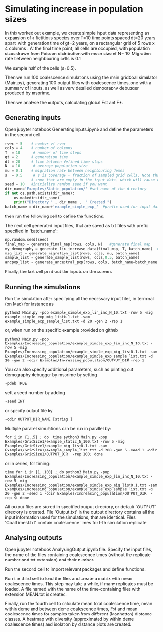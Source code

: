 # Simulating increase in population sizes

In this worked out example, we create simple input data representing an expansion of a fictitious species over T=10 time points spaced dt=20 years apart, with generation time of gt=2 years, on a rectangular grid of 5 rows x 4 columns . At the final time point, all cells are occupied, with  population sizes drawn from Poisson distribution with mean size of N= 10.
Migration rate between neighbouring cells is 0.1.  

We sample half of the cells (s=0.5).

Then we run 100 coalescence simulations using the main gridCoal simulator (Main.py), generating 100 output files with coalescence times, one with a summary of inputs, as well as very detailed demography debugger produced by msprime.

Then we analyse the outputs, calculating global Fst anf F*.

## Generating inputs
Open jupyter notebook GeneratingInputs.ipynb and define the parameters in the second cell.
```python
rows = 5    # number of rows
cols = 4    # number of columns
T  = 10      # number of time steps
gt = 2      # generation time
dt = 20     # time between defined time steps
N  = 10      # average population size
mu = 0.1    # migration rate between neighbouring demes
s  = 0.5     # s is coverage - fraction of sampled grid cells. Note that using this function may include
            # some that are empty in the input data, which will cause error. Check before submitting for simulations.
seed = 10   #initialize random seed if you want
dir_name='Examples/Static_population/' #set name of the directory
if not os.path.exists(dir_name):
    os.makedirs(dir_name)
    print("Directory " , dir_name ,  " Created ")
batch_name = dir_name+'example_simple_exp_'  #prefix used for input data associated with this simulation
```

then run the following cell to define the functions.

The next cell generated input files, that are saved as txt files with prefix specified in 'batch_name':

```python
np.random.seed(seed)
final_map = generate_final_map(rows, cols, N)   #generate final map
my_demography = generate_lin_increase_data(final_map, T, batch_name)  #generate linear increasing pop sizes leading to final map
mig_list = generate_migration_list(rows, cols, mu, batch_name)
sample_list = generate_sample_list(rows, cols,0.5, batch_name)
ancpop_list = generate_ancestral_pop(rows, cols, batch_name=batch_name )
```
Finally, the last cell print out the inputs on the screen.


## Running the simulations
Run the simulation after specifying all the necessary input files, in terminal (on Mac) for instance as
```
python3 Main.py -pop example_simple_exp_lin_inc_N_10.txt -row 5 -mig example_simple_exp_mig_list0.1.txt -sam example_simple_exp_sample_list.txt -d 20 -gen 2 -rep 1
```
or, when run on the specific example provided on github
```
python3 Main.py -pop Examples/Increasing_population/example_simple_exp_lin_inc_N_10.txt -row 5 -mig Examples/Increasing_population/example_simple_exp_mig_list0.1.txt -sam Examples/Increasing_population/example_simple_exp_sample_list.txt -d 20 -gen 2 -odir Examples/Increasing_population/OUTPUT_DIR -rep 1
```

You can also specify additional parameters, such as printing out demography debugger by msprime by setting
```
-pdeb TRUE
```
sett a seed number by adding
```
-seed INT
```
or specify output file by
```
-odir OUTPUT_DIR_NAME [string ]
```

Multiple parallel simulations can be run in parallel by:

```
for i in {1..5} ; do  time python3 Main.py -pop Examples/GridSize1/example_static_N_100.txt -row 5 -mig Examples/GridSize1/example_mig_list0.1.txt -sam Examples/GridSize1/example_sample_list.txt -d 200 -gen 5 -seed 1 -odir Examples/GridSize1/OUTPUT_DIR  -rep 100; done

```


or in series, for timing:
```
time for i in {1..100} ; do python3 Main.py -pop Examples/Increasing_population/example_simple_exp_lin_inc_N_10.txt -row 5 -mig Examples/Increasing_population/example_simple_exp_mig_list0.1.txt -sam Examples/Increasing_population/example_simple_exp_sample_list.txt -d 20 -gen 2 -seed 1 -odir Examples/Increasing_population/OUTPUT_DIR  -rep $i done
```

All output files are stored in specified output directory, or default 'OUTPUT' directory is created. File 'Output.txt' in the output directory contains all the input information used for the simulations, that are identical. Files 'CoalTimesI.txt' contain coalescence times for I-th simulation replicate.   


## Analysing outputs




Open jupyter notebook AnalysingOutput.ipynb file. Specify the input files, the name of the files containing coalescence times (without the replicate number and txt extension) and their number.

Run the second cell to import relevant packages and define functions.

Run the third cell to load the files and create a matrix with mean coalescence times. This step may take a while, if many replicates must be loaded. A file named with the name of the time-containing files with extension MEAN.txt is created.  

Finally, run the fourth cell to calculate mean total coalescence time, mean within deme and between deme coalescence times, Fst and mean coalescence times for samples taken from different (Manhattan) distance classes. A heatmap with diversity (approximated by within deme coalescence times) and isolation by distance plots are created.
